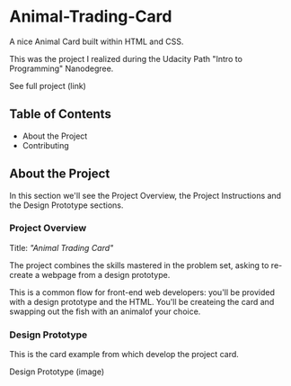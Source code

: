 # Animal-Trading-Card
A nice Animal Card built within HTML and CSS.

This was the project I realized during the Udacity Path "Intro to Programming" Nanodegree.

See full project (link)

## Table of Contents
- About the Project
- Contributing

## About the Project
In this section we'll see the Project Overview, the Project Instructions and the Design Prototype sections.

### Project Overview
Title: _"Animal Trading Card"_

The project combines the skills mastered in the problem set, asking to re-create a webpage from a design prototype.

This is a common flow for front-end web developers: you'll be provided with a design prototype and the HTML.
You'll be createing the card and swapping out the fish with an animalof your choice.



### Design Prototype
This is the card example from which develop the project card.

Design Prototype (image)
